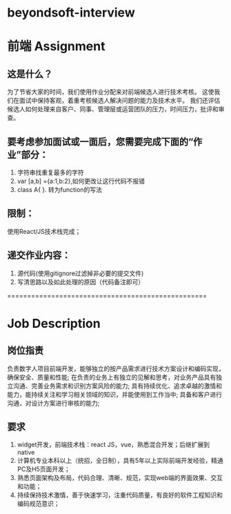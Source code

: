 # beyondsoft-interview

  
# 前端 Assignment
## 这是什么？
为了节省大家的时间，我们使用作业分配来对前端候选人进行技术考核。
这使我们在面试中保持客观，着重考核候选人解决​​问题的能力及技术水平。
我们还评估候选人如何处理来自客户、同事、管理层或运营团队的压力，时间压力，批评和审查。

## 要考虑参加面试或一面后，您需要完成下面的“作业”部分：
1. 字符串找重复最多的字符
2. var [a,b] ={a:1,b:2},如何更改让这行代码不报错
3. class A{ }.  转为function的写法

## 限制：
使用React/JS技术栈完成；

## 递交作业内容：
1. 源代码(使用gitignore过滤掉非必要的提交文件)
2. 写清思路以及如此处理的原因（代码备注即可）

==================================================
# Job Description
## 岗位指责
负责数字人项目前端开发，能够独立的按产品需求进行技术方案设计和编码实现，确保安全、质量和性能;
在负责的业务上有独立的见解和思考，对业务产品具有独立沟通、完善业务需求和识别方案风险的能力;
具有持续优化、追求卓越的激情和能力，能持续关注和学习相关领域的知识，并能使用到工作当中;
具备和客户进行沟通，对设计方案进行审核的能力;

## 要求
1. widget开发，前端技术栈：react JS，vue，熟悉混合开发；后继扩展到native
2. 计算机专业本科以上（统招，全日制），具有5年以上实际前端开发经验，精通PC及H5页面开发；
3. 熟悉页面架构及布局，代码合理、清晰、规范，实现web端的界面效果、交互和功能；
4. 持续保持技术激情，善于快速学习，注重代码质量，有良好的软件工程知识和编码规范意识；
